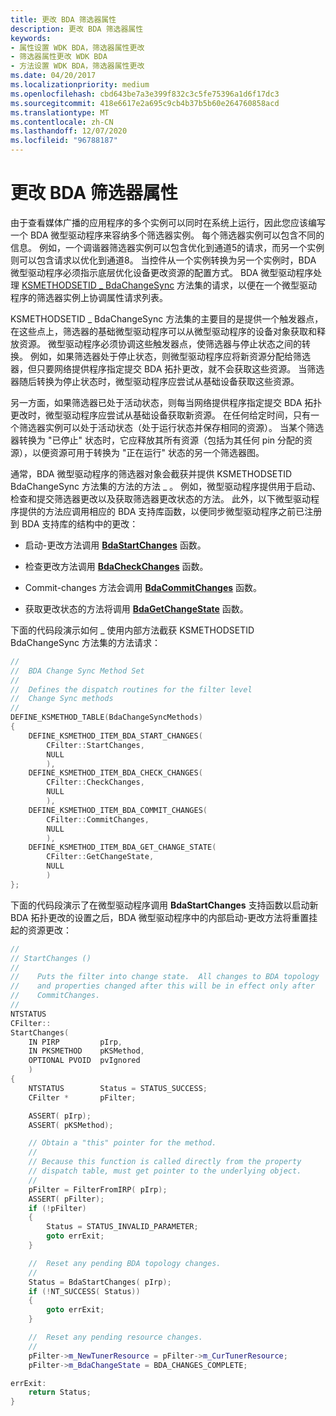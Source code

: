 ```yaml
---
title: 更改 BDA 筛选器属性
description: 更改 BDA 筛选器属性
keywords:
- 属性设置 WDK BDA，筛选器属性更改
- 筛选器属性更改 WDK BDA
- 方法设置 WDK BDA，筛选器属性更改
ms.date: 04/20/2017
ms.localizationpriority: medium
ms.openlocfilehash: cbd643be7a3e399f832c3c5fe75396a1d6f17dc3
ms.sourcegitcommit: 418e6617e2a695c9cb4b37b5b60e264760858acd
ms.translationtype: MT
ms.contentlocale: zh-CN
ms.lasthandoff: 12/07/2020
ms.locfileid: "96788187"
---
```

# <a name="changing-bda-filter-properties"></a>更改 BDA 筛选器属性





由于查看媒体广播的应用程序的多个实例可以同时在系统上运行，因此您应该编写一个 BDA 微型驱动程序来容纳多个筛选器实例。 每个筛选器实例可以包含不同的信息。 例如，一个调谐器筛选器实例可以包含优化到通道5的请求，而另一个实例则可以包含请求以优化到通道8。 当控件从一个实例转换为另一个实例时，BDA 微型驱动程序必须指示底层优化设备更改资源的配置方式。 BDA 微型驱动程序处理 [KSMETHODSETID \_ BdaChangeSync](./ksmethodsetid-bdachangesync.md) 方法集的请求，以便在一个微型驱动程序的筛选器实例上协调属性请求列表。

KSMETHODSETID \_ BdaChangeSync 方法集的主要目的是提供一个触发器点，在这些点上，筛选器的基础微型驱动程序可以从微型驱动程序的设备对象获取和释放资源。 微型驱动程序必须协调这些触发器点，使筛选器与停止状态之间的转换。 例如，如果筛选器处于停止状态，则微型驱动程序应将新资源分配给筛选器，但只要网络提供程序指定提交 BDA 拓扑更改，就不会获取这些资源。 当筛选器随后转换为停止状态时，微型驱动程序应尝试从基础设备获取这些资源。

另一方面，如果筛选器已处于活动状态，则每当网络提供程序指定提交 BDA 拓扑更改时，微型驱动程序应尝试从基础设备获取新资源。 在任何给定时间，只有一个筛选器实例可以处于活动状态（处于运行状态并保存相同的资源）。 当某个筛选器转换为 "已停止" 状态时，它应释放其所有资源（包括为其任何 pin 分配的资源），以便资源可用于转换为 "正在运行" 状态的另一个筛选器图。

通常，BDA 微型驱动程序的筛选器对象会截获并提供 KSMETHODSETID BdaChangeSync 方法集的方法的方法 \_ 。 例如，微型驱动程序提供用于启动、检查和提交筛选器更改以及获取筛选器更改状态的方法。 此外，以下微型驱动程序提供的方法应调用相应的 BDA 支持库函数，以便同步微型驱动程序之前已注册到 BDA 支持库的结构中的更改：

-   启动-更改方法调用 [**BdaStartChanges**](/windows-hardware/drivers/ddi/bdasup/nf-bdasup-bdastartchanges) 函数。

-   检查更改方法调用 [**BdaCheckChanges**](/windows-hardware/drivers/ddi/bdasup/nf-bdasup-bdacheckchanges) 函数。

-   Commit-changes 方法会调用 [**BdaCommitChanges**](/windows-hardware/drivers/ddi/bdasup/nf-bdasup-bdacommitchanges) 函数。

-   获取更改状态的方法将调用 [**BdaGetChangeState**](/windows-hardware/drivers/ddi/bdasup/nf-bdasup-bdagetchangestate) 函数。

下面的代码段演示如何 \_ 使用内部方法截获 KSMETHODSETID BdaChangeSync 方法集的方法请求：

```cpp
//
//  BDA Change Sync Method Set
//
//  Defines the dispatch routines for the filter level
//  Change Sync methods
//
DEFINE_KSMETHOD_TABLE(BdaChangeSyncMethods)
{
    DEFINE_KSMETHOD_ITEM_BDA_START_CHANGES(
        CFilter::StartChanges,
        NULL
        ),
    DEFINE_KSMETHOD_ITEM_BDA_CHECK_CHANGES(
        CFilter::CheckChanges,
        NULL
        ),
    DEFINE_KSMETHOD_ITEM_BDA_COMMIT_CHANGES(
        CFilter::CommitChanges,
        NULL
        ),
    DEFINE_KSMETHOD_ITEM_BDA_GET_CHANGE_STATE(
        CFilter::GetChangeState,
        NULL
        )
};
```

下面的代码段演示了在微型驱动程序调用 **BdaStartChanges** 支持函数以启动新 BDA 拓扑更改的设置之后，BDA 微型驱动程序中的内部启动-更改方法将重置挂起的资源更改：

```cpp
//
// StartChanges ()
//
//    Puts the filter into change state.  All changes to BDA topology
//    and properties changed after this will be in effect only after
//    CommitChanges.
//
NTSTATUS
CFilter::
StartChanges(
    IN PIRP         pIrp,
    IN PKSMETHOD    pKSMethod,
    OPTIONAL PVOID  pvIgnored
    )
{
    NTSTATUS        Status = STATUS_SUCCESS;
    CFilter *       pFilter;

    ASSERT( pIrp);
    ASSERT( pKSMethod);

    // Obtain a "this" pointer for the method.
    //
    // Because this function is called directly from the property 
    // dispatch table, must get pointer to the underlying object.
    //
    pFilter = FilterFromIRP( pIrp);
    ASSERT( pFilter);
    if (!pFilter)
    {
        Status = STATUS_INVALID_PARAMETER;
        goto errExit;
    }

    //  Reset any pending BDA topology changes.
    //
    Status = BdaStartChanges( pIrp);
    if (!NT_SUCCESS( Status))
    {
        goto errExit;
    }

    //  Reset any pending resource changes.
    //
    pFilter->m_NewTunerResource = pFilter->m_CurTunerResource;
    pFilter->m_BdaChangeState = BDA_CHANGES_COMPLETE;

errExit:
    return Status;
}
```

 

